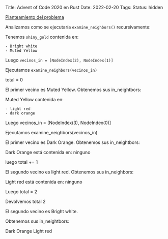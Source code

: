 Title: Advent of Code 2020 en Rust
Date: 2022-02-20
Tags: 
Status: hidden

[Planteamiento del problema](https://adventofcode.com/2020/day/7)

Analizamos como se ejecutaría `examine_neighbors()`
recursivamente:

Tenemos `shiny_gold` contenida en:

```
- Bright white
- Muted Yellow
```

Luego `vecinos_in = [NodeIndex(2), NodeIndex(1)]`

Ejecutamos `examine_neighbors(vecinos_in)`

total = 0

El primer vecino es Muted Yellow. Obtenemos sus
in_neightbors:

Muted Yellow contenida en:
```
- light red
- dark orange
```

Luego vecinos_in = [NodeIndex(3), NodeIndex(0)]

Ejecutamos examine_neighbors(vecinos_in)

El primer vecino es Dark Orange. Obtenemos sus
in_neightbors:

Dark Orange está contenida en: ninguno

luego total += 1


El segundo vecino es light red. Obtenemos sus
in_neighbors:

Light red está contenida en:
ninguno

Luego total = 2

Devolvemos total 2


El segundo vecino es Bright white.

Obtenemos sus in_neightbors:

Dark Orange
Light red